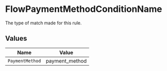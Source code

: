 # FlowPaymentMethodConditionName

The type of match made for this rule.


## Values

| Name            | Value           |
| --------------- | --------------- |
| `PaymentMethod` | payment_method  |